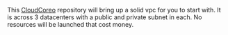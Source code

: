 This [CloudCoreo](http://www.cloudcoreo.com) repository will bring up a solid vpc for you to start with. It is across 3 datacenters with a public and private subnet in each. No resources will be launched that cost money.
